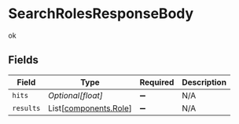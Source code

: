 # SearchRolesResponseBody

ok


## Fields

| Field                                                    | Type                                                     | Required                                                 | Description                                              |
| -------------------------------------------------------- | -------------------------------------------------------- | -------------------------------------------------------- | -------------------------------------------------------- |
| `hits`                                                   | *Optional[float]*                                        | :heavy_minus_sign:                                       | N/A                                                      |
| `results`                                                | List[[components.Role](../../models/components/role.md)] | :heavy_minus_sign:                                       | N/A                                                      |